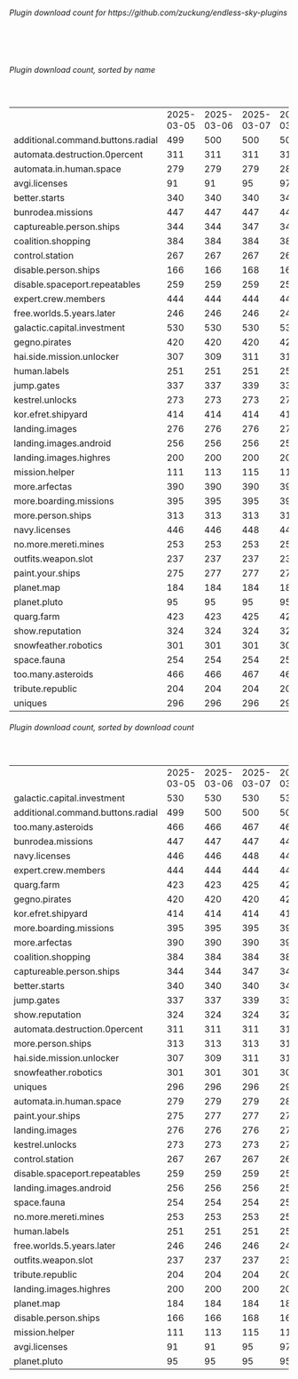 <h6>Plugin download count for https://github.com/zuckung/endless-sky-plugins</h6><br>
<br>
<h6>Plugin download count, sorted by name</h6><sub><sup><br>
<table>
	<tr>
		<td></td>
		<td>2025-03-05</td>
		<td>2025-03-06</td>
		<td>2025-03-07</td>
		<td>2025-03-08</td>
		<td>2025-03-09</td>
		<td>2025-03-10</td>
		<td>2025-03-11</td>
		<td>today +</td>
	</tr>
	<tr>
		<td>additional.command.buttons.radial</td>
		<td>499</td>
		<td>500</td>
		<td>500</td>
		<td>502</td>
		<td>502</td>
		<td>504</td>
		<td>506</td>
		<td>+ 2</td>
	</tr>
	<tr>
		<td>automata.destruction.0percent</td>
		<td>311</td>
		<td>311</td>
		<td>311</td>
		<td>313</td>
		<td>315</td>
		<td>316</td>
		<td>316</td>
		<td></td>
	</tr>
	<tr>
		<td>automata.in.human.space</td>
		<td>279</td>
		<td>279</td>
		<td>279</td>
		<td>281</td>
		<td>281</td>
		<td>283</td>
		<td>283</td>
		<td></td>
	</tr>
	<tr>
		<td>avgi.licenses</td>
		<td>91</td>
		<td>91</td>
		<td>95</td>
		<td>97</td>
		<td>99</td>
		<td>101</td>
		<td>101</td>
		<td></td>
	</tr>
	<tr>
		<td>better.starts</td>
		<td>340</td>
		<td>340</td>
		<td>340</td>
		<td>340</td>
		<td>340</td>
		<td>342</td>
		<td>342</td>
		<td></td>
	</tr>
	<tr>
		<td>bunrodea.missions</td>
		<td>447</td>
		<td>447</td>
		<td>447</td>
		<td>447</td>
		<td>449</td>
		<td>454</td>
		<td>454</td>
		<td></td>
	</tr>
	<tr>
		<td>captureable.person.ships</td>
		<td>344</td>
		<td>344</td>
		<td>347</td>
		<td>347</td>
		<td>347</td>
		<td>347</td>
		<td>349</td>
		<td>+ 2</td>
	</tr>
	<tr>
		<td>coalition.shopping</td>
		<td>384</td>
		<td>384</td>
		<td>384</td>
		<td>386</td>
		<td>390</td>
		<td>391</td>
		<td>391</td>
		<td></td>
	</tr>
	<tr>
		<td>control.station</td>
		<td>267</td>
		<td>267</td>
		<td>267</td>
		<td>267</td>
		<td>267</td>
		<td>267</td>
		<td>267</td>
		<td></td>
	</tr>
	<tr>
		<td>disable.person.ships</td>
		<td>166</td>
		<td>166</td>
		<td>168</td>
		<td>168</td>
		<td>168</td>
		<td>168</td>
		<td>168</td>
		<td></td>
	</tr>
	<tr>
		<td>disable.spaceport.repeatables</td>
		<td>259</td>
		<td>259</td>
		<td>259</td>
		<td>259</td>
		<td>259</td>
		<td>259</td>
		<td>259</td>
		<td></td>
	</tr>
	<tr>
		<td>expert.crew.members</td>
		<td>444</td>
		<td>444</td>
		<td>444</td>
		<td>444</td>
		<td>446</td>
		<td>448</td>
		<td>448</td>
		<td></td>
	</tr>
	<tr>
		<td>free.worlds.5.years.later</td>
		<td>246</td>
		<td>246</td>
		<td>246</td>
		<td>248</td>
		<td>248</td>
		<td>248</td>
		<td>248</td>
		<td></td>
	</tr>
	<tr>
		<td>galactic.capital.investment</td>
		<td>530</td>
		<td>530</td>
		<td>530</td>
		<td>532</td>
		<td>535</td>
		<td>538</td>
		<td>538</td>
		<td></td>
	</tr>
	<tr>
		<td>gegno.pirates</td>
		<td>420</td>
		<td>420</td>
		<td>420</td>
		<td>420</td>
		<td>422</td>
		<td>425</td>
		<td>425</td>
		<td></td>
	</tr>
	<tr>
		<td>hai.side.mission.unlocker</td>
		<td>307</td>
		<td>309</td>
		<td>311</td>
		<td>311</td>
		<td>311</td>
		<td>311</td>
		<td>311</td>
		<td></td>
	</tr>
	<tr>
		<td>human.labels</td>
		<td>251</td>
		<td>251</td>
		<td>251</td>
		<td>251</td>
		<td>251</td>
		<td>251</td>
		<td>251</td>
		<td></td>
	</tr>
	<tr>
		<td>jump.gates</td>
		<td>337</td>
		<td>337</td>
		<td>339</td>
		<td>339</td>
		<td>339</td>
		<td>339</td>
		<td>339</td>
		<td></td>
	</tr>
	<tr>
		<td>kestrel.unlocks</td>
		<td>273</td>
		<td>273</td>
		<td>273</td>
		<td>273</td>
		<td>273</td>
		<td>273</td>
		<td>275</td>
		<td>+ 2</td>
	</tr>
	<tr>
		<td>kor.efret.shipyard</td>
		<td>414</td>
		<td>414</td>
		<td>414</td>
		<td>414</td>
		<td>418</td>
		<td>422</td>
		<td>422</td>
		<td></td>
	</tr>
	<tr>
		<td>landing.images</td>
		<td>276</td>
		<td>276</td>
		<td>276</td>
		<td>276</td>
		<td>276</td>
		<td>276</td>
		<td>276</td>
		<td></td>
	</tr>
	<tr>
		<td>landing.images.android</td>
		<td>256</td>
		<td>256</td>
		<td>256</td>
		<td>256</td>
		<td>256</td>
		<td>256</td>
		<td>256</td>
		<td></td>
	</tr>
	<tr>
		<td>landing.images.highres</td>
		<td>200</td>
		<td>200</td>
		<td>200</td>
		<td>200</td>
		<td>200</td>
		<td>200</td>
		<td>200</td>
		<td></td>
	</tr>
	<tr>
		<td>mission.helper</td>
		<td>111</td>
		<td>113</td>
		<td>115</td>
		<td>119</td>
		<td>119</td>
		<td>121</td>
		<td>123</td>
		<td>+ 2</td>
	</tr>
	<tr>
		<td>more.arfectas</td>
		<td>390</td>
		<td>390</td>
		<td>390</td>
		<td>392</td>
		<td>392</td>
		<td>394</td>
		<td>394</td>
		<td></td>
	</tr>
	<tr>
		<td>more.boarding.missions</td>
		<td>395</td>
		<td>395</td>
		<td>395</td>
		<td>395</td>
		<td>395</td>
		<td>397</td>
		<td>397</td>
		<td></td>
	</tr>
	<tr>
		<td>more.person.ships</td>
		<td>313</td>
		<td>313</td>
		<td>313</td>
		<td>313</td>
		<td>313</td>
		<td>313</td>
		<td>313</td>
		<td></td>
	</tr>
	<tr>
		<td>navy.licenses</td>
		<td>446</td>
		<td>446</td>
		<td>448</td>
		<td>448</td>
		<td>448</td>
		<td>450</td>
		<td>450</td>
		<td></td>
	</tr>
	<tr>
		<td>no.more.mereti.mines</td>
		<td>253</td>
		<td>253</td>
		<td>253</td>
		<td>253</td>
		<td>253</td>
		<td>253</td>
		<td>253</td>
		<td></td>
	</tr>
	<tr>
		<td>outfits.weapon.slot</td>
		<td>237</td>
		<td>237</td>
		<td>237</td>
		<td>237</td>
		<td>237</td>
		<td>237</td>
		<td>237</td>
		<td></td>
	</tr>
	<tr>
		<td>paint.your.ships</td>
		<td>275</td>
		<td>277</td>
		<td>277</td>
		<td>277</td>
		<td>277</td>
		<td>279</td>
		<td>279</td>
		<td></td>
	</tr>
	<tr>
		<td>planet.map</td>
		<td>184</td>
		<td>184</td>
		<td>184</td>
		<td>186</td>
		<td>186</td>
		<td>186</td>
		<td>186</td>
		<td></td>
	</tr>
	<tr>
		<td>planet.pluto</td>
		<td>95</td>
		<td>95</td>
		<td>95</td>
		<td>95</td>
		<td>95</td>
		<td>95</td>
		<td>95</td>
		<td></td>
	</tr>
	<tr>
		<td>quarg.farm</td>
		<td>423</td>
		<td>423</td>
		<td>425</td>
		<td>427</td>
		<td>427</td>
		<td>429</td>
		<td>429</td>
		<td></td>
	</tr>
	<tr>
		<td>show.reputation</td>
		<td>324</td>
		<td>324</td>
		<td>324</td>
		<td>324</td>
		<td>324</td>
		<td>326</td>
		<td>326</td>
		<td></td>
	</tr>
	<tr>
		<td>snowfeather.robotics</td>
		<td>301</td>
		<td>301</td>
		<td>301</td>
		<td>301</td>
		<td>303</td>
		<td>303</td>
		<td>303</td>
		<td></td>
	</tr>
	<tr>
		<td>space.fauna</td>
		<td>254</td>
		<td>254</td>
		<td>254</td>
		<td>254</td>
		<td>254</td>
		<td>254</td>
		<td>254</td>
		<td></td>
	</tr>
	<tr>
		<td>too.many.asteroids</td>
		<td>466</td>
		<td>466</td>
		<td>467</td>
		<td>467</td>
		<td>467</td>
		<td>467</td>
		<td>467</td>
		<td></td>
	</tr>
	<tr>
		<td>tribute.republic</td>
		<td>204</td>
		<td>204</td>
		<td>204</td>
		<td>204</td>
		<td>204</td>
		<td>204</td>
		<td>204</td>
		<td></td>
	</tr>
	<tr>
		<td>uniques</td>
		<td>296</td>
		<td>296</td>
		<td>296</td>
		<td>296</td>
		<td>296</td>
		<td>298</td>
		<td>298</td>
		<td></td>
	</tr>
</table>
</sub></sup>
<h6>Plugin download count, sorted by download count</h6><sub><sup><br>
<table>
	<tr>
		<td></td>
		<td>2025-03-05</td>
		<td>2025-03-06</td>
		<td>2025-03-07</td>
		<td>2025-03-08</td>
		<td>2025-03-09</td>
		<td>2025-03-10</td>
		<td>2025-03-11</td>
		<td>today +</td>
	</tr>
	<tr>
		<td>galactic.capital.investment</td>
		<td>530</td>
		<td>530</td>
		<td>530</td>
		<td>532</td>
		<td>535</td>
		<td>538</td>
		<td>538</td>
		<td></td>
	</tr>
	<tr>
		<td>additional.command.buttons.radial</td>
		<td>499</td>
		<td>500</td>
		<td>500</td>
		<td>502</td>
		<td>502</td>
		<td>504</td>
		<td>506</td>
		<td>+ 2</td>
	</tr>
	<tr>
		<td>too.many.asteroids</td>
		<td>466</td>
		<td>466</td>
		<td>467</td>
		<td>467</td>
		<td>467</td>
		<td>467</td>
		<td>467</td>
		<td></td>
	</tr>
	<tr>
		<td>bunrodea.missions</td>
		<td>447</td>
		<td>447</td>
		<td>447</td>
		<td>447</td>
		<td>449</td>
		<td>454</td>
		<td>454</td>
		<td></td>
	</tr>
	<tr>
		<td>navy.licenses</td>
		<td>446</td>
		<td>446</td>
		<td>448</td>
		<td>448</td>
		<td>448</td>
		<td>450</td>
		<td>450</td>
		<td></td>
	</tr>
	<tr>
		<td>expert.crew.members</td>
		<td>444</td>
		<td>444</td>
		<td>444</td>
		<td>444</td>
		<td>446</td>
		<td>448</td>
		<td>448</td>
		<td></td>
	</tr>
	<tr>
		<td>quarg.farm</td>
		<td>423</td>
		<td>423</td>
		<td>425</td>
		<td>427</td>
		<td>427</td>
		<td>429</td>
		<td>429</td>
		<td></td>
	</tr>
	<tr>
		<td>gegno.pirates</td>
		<td>420</td>
		<td>420</td>
		<td>420</td>
		<td>420</td>
		<td>422</td>
		<td>425</td>
		<td>425</td>
		<td></td>
	</tr>
	<tr>
		<td>kor.efret.shipyard</td>
		<td>414</td>
		<td>414</td>
		<td>414</td>
		<td>414</td>
		<td>418</td>
		<td>422</td>
		<td>422</td>
		<td></td>
	</tr>
	<tr>
		<td>more.boarding.missions</td>
		<td>395</td>
		<td>395</td>
		<td>395</td>
		<td>395</td>
		<td>395</td>
		<td>397</td>
		<td>397</td>
		<td></td>
	</tr>
	<tr>
		<td>more.arfectas</td>
		<td>390</td>
		<td>390</td>
		<td>390</td>
		<td>392</td>
		<td>392</td>
		<td>394</td>
		<td>394</td>
		<td></td>
	</tr>
	<tr>
		<td>coalition.shopping</td>
		<td>384</td>
		<td>384</td>
		<td>384</td>
		<td>386</td>
		<td>390</td>
		<td>391</td>
		<td>391</td>
		<td></td>
	</tr>
	<tr>
		<td>captureable.person.ships</td>
		<td>344</td>
		<td>344</td>
		<td>347</td>
		<td>347</td>
		<td>347</td>
		<td>347</td>
		<td>349</td>
		<td>+ 2</td>
	</tr>
	<tr>
		<td>better.starts</td>
		<td>340</td>
		<td>340</td>
		<td>340</td>
		<td>340</td>
		<td>340</td>
		<td>342</td>
		<td>342</td>
		<td></td>
	</tr>
	<tr>
		<td>jump.gates</td>
		<td>337</td>
		<td>337</td>
		<td>339</td>
		<td>339</td>
		<td>339</td>
		<td>339</td>
		<td>339</td>
		<td></td>
	</tr>
	<tr>
		<td>show.reputation</td>
		<td>324</td>
		<td>324</td>
		<td>324</td>
		<td>324</td>
		<td>324</td>
		<td>326</td>
		<td>326</td>
		<td></td>
	</tr>
	<tr>
		<td>automata.destruction.0percent</td>
		<td>311</td>
		<td>311</td>
		<td>311</td>
		<td>313</td>
		<td>315</td>
		<td>316</td>
		<td>316</td>
		<td></td>
	</tr>
	<tr>
		<td>more.person.ships</td>
		<td>313</td>
		<td>313</td>
		<td>313</td>
		<td>313</td>
		<td>313</td>
		<td>313</td>
		<td>313</td>
		<td></td>
	</tr>
	<tr>
		<td>hai.side.mission.unlocker</td>
		<td>307</td>
		<td>309</td>
		<td>311</td>
		<td>311</td>
		<td>311</td>
		<td>311</td>
		<td>311</td>
		<td></td>
	</tr>
	<tr>
		<td>snowfeather.robotics</td>
		<td>301</td>
		<td>301</td>
		<td>301</td>
		<td>301</td>
		<td>303</td>
		<td>303</td>
		<td>303</td>
		<td></td>
	</tr>
	<tr>
		<td>uniques</td>
		<td>296</td>
		<td>296</td>
		<td>296</td>
		<td>296</td>
		<td>296</td>
		<td>298</td>
		<td>298</td>
		<td></td>
	</tr>
	<tr>
		<td>automata.in.human.space</td>
		<td>279</td>
		<td>279</td>
		<td>279</td>
		<td>281</td>
		<td>281</td>
		<td>283</td>
		<td>283</td>
		<td></td>
	</tr>
	<tr>
		<td>paint.your.ships</td>
		<td>275</td>
		<td>277</td>
		<td>277</td>
		<td>277</td>
		<td>277</td>
		<td>279</td>
		<td>279</td>
		<td></td>
	</tr>
	<tr>
		<td>landing.images</td>
		<td>276</td>
		<td>276</td>
		<td>276</td>
		<td>276</td>
		<td>276</td>
		<td>276</td>
		<td>276</td>
		<td></td>
	</tr>
	<tr>
		<td>kestrel.unlocks</td>
		<td>273</td>
		<td>273</td>
		<td>273</td>
		<td>273</td>
		<td>273</td>
		<td>273</td>
		<td>275</td>
		<td>+ 2</td>
	</tr>
	<tr>
		<td>control.station</td>
		<td>267</td>
		<td>267</td>
		<td>267</td>
		<td>267</td>
		<td>267</td>
		<td>267</td>
		<td>267</td>
		<td></td>
	</tr>
	<tr>
		<td>disable.spaceport.repeatables</td>
		<td>259</td>
		<td>259</td>
		<td>259</td>
		<td>259</td>
		<td>259</td>
		<td>259</td>
		<td>259</td>
		<td></td>
	</tr>
	<tr>
		<td>landing.images.android</td>
		<td>256</td>
		<td>256</td>
		<td>256</td>
		<td>256</td>
		<td>256</td>
		<td>256</td>
		<td>256</td>
		<td></td>
	</tr>
	<tr>
		<td>space.fauna</td>
		<td>254</td>
		<td>254</td>
		<td>254</td>
		<td>254</td>
		<td>254</td>
		<td>254</td>
		<td>254</td>
		<td></td>
	</tr>
	<tr>
		<td>no.more.mereti.mines</td>
		<td>253</td>
		<td>253</td>
		<td>253</td>
		<td>253</td>
		<td>253</td>
		<td>253</td>
		<td>253</td>
		<td></td>
	</tr>
	<tr>
		<td>human.labels</td>
		<td>251</td>
		<td>251</td>
		<td>251</td>
		<td>251</td>
		<td>251</td>
		<td>251</td>
		<td>251</td>
		<td></td>
	</tr>
	<tr>
		<td>free.worlds.5.years.later</td>
		<td>246</td>
		<td>246</td>
		<td>246</td>
		<td>248</td>
		<td>248</td>
		<td>248</td>
		<td>248</td>
		<td></td>
	</tr>
	<tr>
		<td>outfits.weapon.slot</td>
		<td>237</td>
		<td>237</td>
		<td>237</td>
		<td>237</td>
		<td>237</td>
		<td>237</td>
		<td>237</td>
		<td></td>
	</tr>
	<tr>
		<td>tribute.republic</td>
		<td>204</td>
		<td>204</td>
		<td>204</td>
		<td>204</td>
		<td>204</td>
		<td>204</td>
		<td>204</td>
		<td></td>
	</tr>
	<tr>
		<td>landing.images.highres</td>
		<td>200</td>
		<td>200</td>
		<td>200</td>
		<td>200</td>
		<td>200</td>
		<td>200</td>
		<td>200</td>
		<td></td>
	</tr>
	<tr>
		<td>planet.map</td>
		<td>184</td>
		<td>184</td>
		<td>184</td>
		<td>186</td>
		<td>186</td>
		<td>186</td>
		<td>186</td>
		<td></td>
	</tr>
	<tr>
		<td>disable.person.ships</td>
		<td>166</td>
		<td>166</td>
		<td>168</td>
		<td>168</td>
		<td>168</td>
		<td>168</td>
		<td>168</td>
		<td></td>
	</tr>
	<tr>
		<td>mission.helper</td>
		<td>111</td>
		<td>113</td>
		<td>115</td>
		<td>119</td>
		<td>119</td>
		<td>121</td>
		<td>123</td>
		<td>+ 2</td>
	</tr>
	<tr>
		<td>avgi.licenses</td>
		<td>91</td>
		<td>91</td>
		<td>95</td>
		<td>97</td>
		<td>99</td>
		<td>101</td>
		<td>101</td>
		<td></td>
	</tr>
	<tr>
		<td>planet.pluto</td>
		<td>95</td>
		<td>95</td>
		<td>95</td>
		<td>95</td>
		<td>95</td>
		<td>95</td>
		<td>95</td>
		<td></td>
	</tr>
</table>
</sub></sup>
